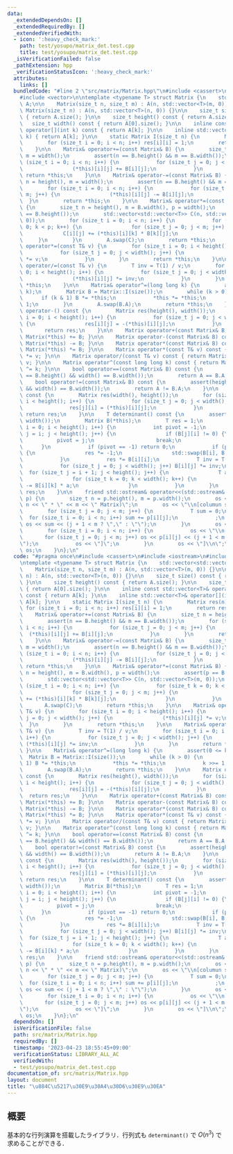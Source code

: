 ```yaml
---
data:
  _extendedDependsOn: []
  _extendedRequiredBy: []
  _extendedVerifiedWith:
  - icon: ':heavy_check_mark:'
    path: test/yosupo/matrix_det.test.cpp
    title: test/yosupo/matrix_det.test.cpp
  _isVerificationFailed: false
  _pathExtension: hpp
  _verificationStatusIcon: ':heavy_check_mark:'
  attributes:
    links: []
  bundledCode: "#line 2 \"src/matrix/Matrix.hpp\"\n#include <cassert>\n#include <iostream>\n\
    #include <vector>\n\ntemplate <typename T> struct Matrix {\n    std::vector<std::vector<T>>\
    \ A;\n\n    Matrix(size_t n, size_t m) : A(n, std::vector<T>(m, 0)) {}\n\n   \
    \ Matrix(size_t n) : A(n, std::vector<T>(n, 0)) {}\n\n    size_t size() const\
    \ { return A.size(); }\n\n    size_t height() const { return A.size(); }\n\n \
    \   size_t width() const { return A[0].size(); }\n\n    inline const std::vector<T>&\
    \ operator[](int k) const { return A[k]; }\n\n    inline std::vector<T>& operator[](int\
    \ k) { return A[k]; }\n\n    static Matrix I(size_t n) {\n        Matrix res(n);\n\
    \        for (size_t i = 0; i < n; i++) res[i][i] = 1;\n        return res;\n\
    \    }\n\n    Matrix& operator+=(const Matrix& B) {\n        size_t n = height(),\
    \ m = width();\n        assert(n == B.height() && m == B.width());\n        for\
    \ (size_t i = 0; i < n; i++) {\n            for (size_t j = 0; j < m; j++) {\n\
    \                (*this)[i][j] += B[i][j];\n            }\n        }\n       \
    \ return *this;\n    }\n\n    Matrix& operator-=(const Matrix& B) {\n        size_t\
    \ n = height(), m = width();\n        assert(n == B.height() && m == B.width());\n\
    \        for (size_t i = 0; i < n; i++) {\n            for (size_t j = 0; j <\
    \ m; j++) {\n                (*this)[i][j] -= B[i][j];\n            }\n      \
    \  }\n        return *this;\n    }\n\n    Matrix& operator*=(const Matrix& B)\
    \ {\n        size_t n = height(), m = B.width(), p = width();\n        assert(p\
    \ == B.height());\n        std::vector<std::vector<T>> C(n, std::vector<T>(m,\
    \ 0));\n        for (size_t i = 0; i < n; i++) {\n            for (size_t k =\
    \ 0; k < p; k++) {\n                for (size_t j = 0; j < m; j++) {\n       \
    \             C[i][j] += (*this)[i][k] * B[k][j];\n                }\n       \
    \     }\n        }\n        A.swap(C);\n        return *this;\n    }\n\n    Matrix&\
    \ operator*=(const T& v) {\n        for (size_t i = 0; i < height(); i++) {\n\
    \            for (size_t j = 0; j < width(); j++) {\n                (*this)[i][j]\
    \ *= v;\n            }\n        }\n        return *this;\n    }\n\n    Matrix&\
    \ operator/=(const T& v) {\n        T inv = T(1) / v;\n        for (size_t i =\
    \ 0; i < height(); i++) {\n            for (size_t j = 0; j < width(); j++) {\n\
    \                (*this)[i][j] *= inv;\n            }\n        }\n        return\
    \ *this;\n    }\n\n    Matrix& operator^=(long long k) {\n        assert(0 <=\
    \ k);\n        Matrix B = Matrix::I(size());\n        while (k > 0) {\n      \
    \      if (k & 1) B *= *this;\n            *this *= *this;\n            k >>=\
    \ 1;\n        }\n        A.swap(B.A);\n        return *this;\n    }\n\n    Matrix\
    \ operator-() const {\n        Matrix res(height(), width());\n        for (size_t\
    \ i = 0; i < height(); i++) {\n            for (size_t j = 0; j < width(); j++)\
    \ {\n                res[i][j] = -(*this)[i][j];\n            }\n        }\n \
    \       return res;\n    }\n\n    Matrix operator+(const Matrix& B) const { return\
    \ Matrix(*this) += B; }\n\n    Matrix operator-(const Matrix& B) const { return\
    \ Matrix(*this) -= B; }\n\n    Matrix operator*(const Matrix& B) const { return\
    \ Matrix(*this) *= B; }\n\n    Matrix operator*(const T& v) const { return Matrix(*this)\
    \ *= v; }\n\n    Matrix operator/(const T& v) const { return Matrix(*this) /=\
    \ v; }\n\n    Matrix operator^(const long long k) const { return Matrix(*this)\
    \ ^= k; }\n\n    bool operator==(const Matrix& B) const {\n        assert(height()\
    \ == B.height() && width() == B.width());\n        return A == B.A;\n    }\n\n\
    \    bool operator!=(const Matrix& B) const {\n        assert(height() == B.height()\
    \ && width() == B.width());\n        return A != B.A;\n    }\n\n    Matrix transpose()\
    \ const {\n        Matrix res(width(), height());\n        for (size_t i = 0;\
    \ i < height(); i++) {\n            for (size_t j = 0; j < width(); j++) {\n \
    \               res[j][i] = (*this)[i][j];\n            }\n        }\n       \
    \ return res;\n    }\n\n    T determinant() const {\n        assert(height() ==\
    \ width());\n        Matrix B(*this);\n        T res = 1;\n        for (size_t\
    \ i = 0; i < height(); i++) {\n            int pivot = -1;\n            for (size_t\
    \ j = i; j < height(); j++) {\n                if (B[j][i] != 0) {\n         \
    \           pivot = j;\n                    break;\n                }\n      \
    \      }\n            if (pivot == -1) return 0;\n            if (pivot != (int)i)\
    \ {\n                res *= -1;\n                std::swap(B[i], B[pivot]);\n\
    \            }\n            res *= B[i][i];\n            T inv = T(1) / B[i][i];\n\
    \            for (size_t j = 0; j < width(); j++) B[i][j] *= inv;\n          \
    \  for (size_t j = i + 1; j < height(); j++) {\n                T a = B[j][i];\n\
    \                for (size_t k = 0; k < width(); k++) {\n                    B[j][k]\
    \ -= B[i][k] * a;\n                }\n            }\n        }\n        return\
    \ res;\n    }\n\n    friend std::ostream& operator<<(std::ostream& os, const Matrix&\
    \ p) {\n        size_t n = p.height(), m = p.width();\n        os << \"[(\" <<\
    \ n << \" * \" << m << \" Matrix)\";\n        os << \"\\n[columun sums: \";\n\
    \        for (size_t j = 0; j < m; j++) {\n            T sum = 0;\n          \
    \  for (size_t i = 0; i < n; i++) sum += p[i][j];\n            ;\n           \
    \ os << sum << (j + 1 < m ? \",\" : \"\");\n        }\n        os << \"]\";\n\
    \        for (size_t i = 0; i < n; i++) {\n            os << \"\\n[\";\n     \
    \       for (size_t j = 0; j < m; j++) os << p[i][j] << (j + 1 < m ? \",\" : \"\
    \");\n            os << \"]\";\n        }\n        os << \"]\\n\";\n        return\
    \ os;\n    }\n};\n"
  code: "#pragma once\n#include <cassert>\n#include <iostream>\n#include <vector>\n\
    \ntemplate <typename T> struct Matrix {\n    std::vector<std::vector<T>> A;\n\n\
    \    Matrix(size_t n, size_t m) : A(n, std::vector<T>(m, 0)) {}\n\n    Matrix(size_t\
    \ n) : A(n, std::vector<T>(n, 0)) {}\n\n    size_t size() const { return A.size();\
    \ }\n\n    size_t height() const { return A.size(); }\n\n    size_t width() const\
    \ { return A[0].size(); }\n\n    inline const std::vector<T>& operator[](int k)\
    \ const { return A[k]; }\n\n    inline std::vector<T>& operator[](int k) { return\
    \ A[k]; }\n\n    static Matrix I(size_t n) {\n        Matrix res(n);\n       \
    \ for (size_t i = 0; i < n; i++) res[i][i] = 1;\n        return res;\n    }\n\n\
    \    Matrix& operator+=(const Matrix& B) {\n        size_t n = height(), m = width();\n\
    \        assert(n == B.height() && m == B.width());\n        for (size_t i = 0;\
    \ i < n; i++) {\n            for (size_t j = 0; j < m; j++) {\n              \
    \  (*this)[i][j] += B[i][j];\n            }\n        }\n        return *this;\n\
    \    }\n\n    Matrix& operator-=(const Matrix& B) {\n        size_t n = height(),\
    \ m = width();\n        assert(n == B.height() && m == B.width());\n        for\
    \ (size_t i = 0; i < n; i++) {\n            for (size_t j = 0; j < m; j++) {\n\
    \                (*this)[i][j] -= B[i][j];\n            }\n        }\n       \
    \ return *this;\n    }\n\n    Matrix& operator*=(const Matrix& B) {\n        size_t\
    \ n = height(), m = B.width(), p = width();\n        assert(p == B.height());\n\
    \        std::vector<std::vector<T>> C(n, std::vector<T>(m, 0));\n        for\
    \ (size_t i = 0; i < n; i++) {\n            for (size_t k = 0; k < p; k++) {\n\
    \                for (size_t j = 0; j < m; j++) {\n                    C[i][j]\
    \ += (*this)[i][k] * B[k][j];\n                }\n            }\n        }\n \
    \       A.swap(C);\n        return *this;\n    }\n\n    Matrix& operator*=(const\
    \ T& v) {\n        for (size_t i = 0; i < height(); i++) {\n            for (size_t\
    \ j = 0; j < width(); j++) {\n                (*this)[i][j] *= v;\n          \
    \  }\n        }\n        return *this;\n    }\n\n    Matrix& operator/=(const\
    \ T& v) {\n        T inv = T(1) / v;\n        for (size_t i = 0; i < height();\
    \ i++) {\n            for (size_t j = 0; j < width(); j++) {\n               \
    \ (*this)[i][j] *= inv;\n            }\n        }\n        return *this;\n   \
    \ }\n\n    Matrix& operator^=(long long k) {\n        assert(0 <= k);\n      \
    \  Matrix B = Matrix::I(size());\n        while (k > 0) {\n            if (k &\
    \ 1) B *= *this;\n            *this *= *this;\n            k >>= 1;\n        }\n\
    \        A.swap(B.A);\n        return *this;\n    }\n\n    Matrix operator-()\
    \ const {\n        Matrix res(height(), width());\n        for (size_t i = 0;\
    \ i < height(); i++) {\n            for (size_t j = 0; j < width(); j++) {\n \
    \               res[i][j] = -(*this)[i][j];\n            }\n        }\n      \
    \  return res;\n    }\n\n    Matrix operator+(const Matrix& B) const { return\
    \ Matrix(*this) += B; }\n\n    Matrix operator-(const Matrix& B) const { return\
    \ Matrix(*this) -= B; }\n\n    Matrix operator*(const Matrix& B) const { return\
    \ Matrix(*this) *= B; }\n\n    Matrix operator*(const T& v) const { return Matrix(*this)\
    \ *= v; }\n\n    Matrix operator/(const T& v) const { return Matrix(*this) /=\
    \ v; }\n\n    Matrix operator^(const long long k) const { return Matrix(*this)\
    \ ^= k; }\n\n    bool operator==(const Matrix& B) const {\n        assert(height()\
    \ == B.height() && width() == B.width());\n        return A == B.A;\n    }\n\n\
    \    bool operator!=(const Matrix& B) const {\n        assert(height() == B.height()\
    \ && width() == B.width());\n        return A != B.A;\n    }\n\n    Matrix transpose()\
    \ const {\n        Matrix res(width(), height());\n        for (size_t i = 0;\
    \ i < height(); i++) {\n            for (size_t j = 0; j < width(); j++) {\n \
    \               res[j][i] = (*this)[i][j];\n            }\n        }\n       \
    \ return res;\n    }\n\n    T determinant() const {\n        assert(height() ==\
    \ width());\n        Matrix B(*this);\n        T res = 1;\n        for (size_t\
    \ i = 0; i < height(); i++) {\n            int pivot = -1;\n            for (size_t\
    \ j = i; j < height(); j++) {\n                if (B[j][i] != 0) {\n         \
    \           pivot = j;\n                    break;\n                }\n      \
    \      }\n            if (pivot == -1) return 0;\n            if (pivot != (int)i)\
    \ {\n                res *= -1;\n                std::swap(B[i], B[pivot]);\n\
    \            }\n            res *= B[i][i];\n            T inv = T(1) / B[i][i];\n\
    \            for (size_t j = 0; j < width(); j++) B[i][j] *= inv;\n          \
    \  for (size_t j = i + 1; j < height(); j++) {\n                T a = B[j][i];\n\
    \                for (size_t k = 0; k < width(); k++) {\n                    B[j][k]\
    \ -= B[i][k] * a;\n                }\n            }\n        }\n        return\
    \ res;\n    }\n\n    friend std::ostream& operator<<(std::ostream& os, const Matrix&\
    \ p) {\n        size_t n = p.height(), m = p.width();\n        os << \"[(\" <<\
    \ n << \" * \" << m << \" Matrix)\";\n        os << \"\\n[columun sums: \";\n\
    \        for (size_t j = 0; j < m; j++) {\n            T sum = 0;\n          \
    \  for (size_t i = 0; i < n; i++) sum += p[i][j];\n            ;\n           \
    \ os << sum << (j + 1 < m ? \",\" : \"\");\n        }\n        os << \"]\";\n\
    \        for (size_t i = 0; i < n; i++) {\n            os << \"\\n[\";\n     \
    \       for (size_t j = 0; j < m; j++) os << p[i][j] << (j + 1 < m ? \",\" : \"\
    \");\n            os << \"]\";\n        }\n        os << \"]\\n\";\n        return\
    \ os;\n    }\n};\n"
  dependsOn: []
  isVerificationFile: false
  path: src/matrix/Matrix.hpp
  requiredBy: []
  timestamp: '2023-04-23 18:55:45+09:00'
  verificationStatus: LIBRARY_ALL_AC
  verifiedWith:
  - test/yosupo/matrix_det.test.cpp
documentation_of: src/matrix/Matrix.hpp
layout: document
title: "\u884C\u5217\u30E9\u30A4\u30D6\u30E9\u30EA"
---
```


## 概要
基本的な行列演算を搭載したライブラリ．行列式も `determinant()` で $O(n^3)$ で求めることができる．
